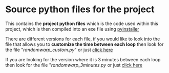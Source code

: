 # Source python files for the project

This contains the **project python files** which is the code used within this project, which is then compiled into an exe file using [pyinstaller](https://pyinstaller.org/en/stable/)

There are different versions for each file, if you would like to look into the file that allows you to **customize the time between each loop** then look for the file "*randomwarp_custom.py*" or just [click here](https://github.com/sipbuu/minecraft-infinite-dimensions/python/randomwarp_custom.py)

If you are looking for the version where it is 3 minutes between each loop then look for the file "*randomwarp_3minutes.py* or just [click here](https://github.com/sipbuu/minecraft-infinite-dimensions/python/randomwarp_3minutes.py)
